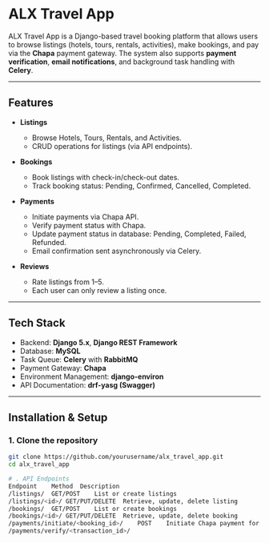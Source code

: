 # ALX Travel App

ALX Travel App is a Django-based travel booking platform that allows users to browse listings (hotels, tours, rentals, activities), make bookings, and pay via the **Chapa** payment gateway. The system also supports **payment verification**, **email notifications**, and background task handling with **Celery**.

---

## **Features**

- **Listings**
  - Browse Hotels, Tours, Rentals, and Activities.
  - CRUD operations for listings (via API endpoints).

- **Bookings**
  - Book listings with check-in/check-out dates.
  - Track booking status: Pending, Confirmed, Cancelled, Completed.

- **Payments**
  - Initiate payments via Chapa API.
  - Verify payment status with Chapa.
  - Update payment status in database: Pending, Completed, Failed, Refunded.
  - Email confirmation sent asynchronously via Celery.

- **Reviews**
  - Rate listings from 1–5.
  - Each user can only review a listing once.

---

## **Tech Stack**

- Backend: **Django 5.x**, **Django REST Framework**
- Database: **MySQL**
- Task Queue: **Celery** with **RabbitMQ**
- Payment Gateway: **Chapa**
- Environment Management: **django-environ**
- API Documentation: **drf-yasg (Swagger)**

---

## **Installation & Setup**

### **1. Clone the repository**

```bash
git clone https://github.com/yourusername/alx_travel_app.git
cd alx_travel_app

# . API Endpoints
Endpoint	Method	Description
/listings/	GET/POST	List or create listings
/listings/<id>/	GET/PUT/DELETE	Retrieve, update, delete listing
/bookings/	GET/POST	List or create bookings
/bookings/<id>/	GET/PUT/DELETE	Retrieve, update, delete booking
/payments/initiate/<booking_id>/	POST	Initiate Chapa payment for booking
/payments/verify/<transaction_id>/	